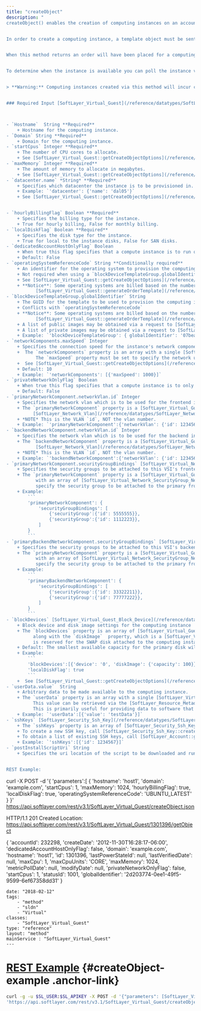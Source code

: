 ```yaml
---
title: "createObject"
description: "
createObject() enables the creation of computing instances on an account. This method is a simplified alternative to interacting with the ordering system directly. 


In order to create a computing instance, a template object must be sent in with a few required values. 


When this method returns an order will have been placed for a computing instance of the specified configuration. 


To determine when the instance is available you can poll the instance via [SoftLayer_Virtual_Guest::getObject](/reference/services/SoftLayer_Virtual_Guest/getObject), with an object mask requesting the `provisionDate` relational property. When `provisionDate` is not `null`, the instance will be ready. 


> **Warning:** Computing instances created via this method will incur charges on your account. For testing input parameters see [SoftLayer_Virtual_Guest::generateOrderTemplate](/reference/services/SoftLayer_Virtual_Guest/generateOrderTemplate). 


### Required Input [SoftLayer_Virtual_Guest](/reference/datatypes/SoftLayer_Virtual_Guest)



- `Hostname`  String **Required** 
    + Hostname for the computing instance. 
- `Domain` String **Required** 
    + Domain for the computing instance. 
- `startCpus` Integer **Required** 
    + The number of CPU cores to allocate. 
    + See [SoftLayer_Virtual_Guest::getCreateObjectOptions](/reference/services/SoftLayer_Virtual_Guest/getCreateObjectOptions) for available options. 
- `maxMemory` Integer **Required** 
    + The amount of memory to allocate in megabytes. 
    + See [SoftLayer_Virtual_Guest::getCreateObjectOptions](/reference/services/SoftLayer_Virtual_Guest/getCreateObjectOptions) for available options. 
- `datacenter.name` *String* **Required** 
    + Specifies which datacenter the instance is to be provisioned in. Needs to be a nested object. 
    + Example: `'datacenter': {'name': 'dal05'}` 
    + See [SoftLayer_Virtual_Guest::getCreateObjectOptions](/reference/services/SoftLayer_Virtual_Guest/getCreateObjectOptions) for available options. 


- `hourlyBillingFlag` Boolean **Required** 
    + Specifies the billing type for the instance. 
    + True for hourly billing, False for monthly billing. 
- `localDiskFlag` Boolean **Required** 
    + Specifies the disk type for the instance. 
    + True for local to the instance disks, False for SAN disks. 
- `dedicatedAccountHostOnlyFlag` Boolean 
    + When true this flag specifies that a compute instance is to run on hosts that only have guests from the same account. 
    + Default: False 
- `operatingSystemReferenceCode` String **Conditionally required** 
    + An identifier for the operating system to provision the computing instance with. 
    + Not required when using a `blockDeviceTemplateGroup.globalIdentifier`, as the template will have its own operating system. 
    + See [SoftLayer_Virtual_Guest::getCreateObjectOptions](/reference/services/SoftLayer_Virtual_Guest/getCreateObjectOptions) for available options. 
    + **Notice**: Some operating systems are billed based on the number of CPUs the guest has. The price which is used can be determined by calling 
           [SoftLayer_Virtual_Guest::generateOrderTemplate](/reference/services/SoftLayer_Virtual_Guest/generateOrderTemplate) with your desired device specifications. 
- `blockDeviceTemplateGroup.globalIdentifier` String 
    + The GUID for the template to be used to provision the computing instance. 
    + Conflicts with `operatingSystemReferenceCode` 
    + **Notice**: Some operating systems are billed based on the number of CPUs the guest has. The price which is used can be determined by calling 
           [SoftLayer_Virtual_Guest::generateOrderTemplate](/reference/services/SoftLayer_Virtual_Guest/generateOrderTemplate) with your desired device specifications. 
    + A list of public images may be obtained via a request to [SoftLayer_Virtual_Guest_Block_Device_Template_Group::getPublicImages](/reference/services/SoftLayer_Virtual_Guest_Block_Device_Template_Group/getPublicImages) 
    + A list of private images may be obtained via a request to [SoftLayer_Account::getPrivateBlockDeviceTemplateGroups](/reference/services/SoftLayer_Account/getPrivateBlockDeviceTemplateGroups) 
    + Example: `'blockDeviceTemplateGroup': { globalIdentifier': '07beadaa-1e11-476e-a188-3f7795feb9fb'` 
- `networkComponents.maxSpeed` Integer 
    + Specifies the connection speed for the instance's network components. 
    +  The `networkComponents` property is an array with a single [SoftLayer_Virtual_Guest_Network_Component](/reference/datatypes/SoftLayer_Virtual_Guest_Network_Component) structure. 
           The `maxSpeed` property must be set to specify the network uplink speed, in megabits per second, of the computing instance. 
    +  See [SoftLayer_Virtual_Guest::getCreateObjectOptions](/reference/services/SoftLayer_Virtual_Guest/getCreateObjectOptions) for available options. 
    + Default: 10 
    + Example: `'networkComponents': [{'maxSpeed': 1000}]` 
- `privateNetworkOnlyFlag` Boolean 
    + When true this flag specifies that a compute instance is to only have access to the private network. 
    + Default: False 
- `primaryNetworkComponent.networkVlan.id` Integer 
    + Specifies the network vlan which is to be used for the frontend interface of the computing instance. 
    + The `primaryNetworkComponent` property is a [SoftLayer_Virtual_Guest_Network_Component](/reference/datatypes/SoftLayer_Virtual_Guest_Network_Component) structure with the `networkVlan` property populated with a i 
          [SoftLayer_Network_Vlan](/reference/datatypes/SoftLayer_Network_Vlan) structure. The `id` property must be set to specify the frontend network vlan of the computing instance. 
    + *NOTE* This is the VLAN `id`, NOT the vlan number. 
    + Example: `'primaryNetworkComponent':{'networkVlan': {'id': 1234567}}` 
- `backendNetworkComponent.networkVlan.id` Integer 
    + Specifies the network vlan which is to be used for the backend interface of the computing instance. 
    + The `backendNetworkComponent` property is a [SoftLayer_Virtual_Guest_Network_Component](/reference/datatypes/SoftLayer_Virtual_Guest_Network_Component) structure with the `networkVlan` property populated with a 
           [SoftLayer_Network_Vlan](/reference/datatypes/SoftLayer_Network_Vlan) structure. The `id` property must be set to specify the backend network vlan of the computing instance. 
    + *NOTE* This is the VLAN `id`, NOT the vlan number. 
    + Example: `'backendNetworkComponent':{'networkVlan': {'id': 1234567}}` 
- `primaryNetworkComponent.securityGroupBindings` [SoftLayer_Virtual_Network_SecurityGroup_NetworkComponentBinding](/reference/datatypes/SoftLayer_Virtual_Network_SecurityGroup_NetworkComponentBinding)[] 
    + Specifies the security groups to be attached to this VSI's frontend network adapter 
    + The `primaryNetworkComponent` property is a [SoftLayer_Virtual_Guest_Network_Component](/reference/datatypes/SoftLayer_Virtual_Guest_Network_Component) structure with the `securityGroupBindings` property populated 
           with an array of [SoftLayer_Virtual_Network_SecurityGroup_NetworkComponentBinding](/reference/datatypes/SoftLayer_Virtual_Network_SecurityGroup_NetworkComponentBinding) structures. The `securityGroup` property in each must be set to 
           specify the security group to be attached to the primary frontend network component. 
    + Example: 
        ``` 
        'primaryNetworkComponent': { 
            'securityGroupBindings': [ 
                {'securityGroup':{'id': 5555555}}, 
                {'securityGroup':{'id': 1112223}}, 
            ] 
        } 
        ``` 
- `primaryBackendNetworkComponent.securityGroupBindings` [SoftLayer_Virtual_Network_SecurityGroup_NetworkComponentBinding](/reference/datatypes/SoftLayer_Virtual_Network_SecurityGroup_NetworkComponentBinding)[] 
    + Specifies the security groups to be attached to this VSI's backend network adapter 
    + The `primaryNetworkComponent` property is a [SoftLayer_Virtual_Guest_Network_Component](/reference/datatypes/SoftLayer_Virtual_Guest_Network_Component) structure with the `securityGroupBindings` property populated 
           with an array of [SoftLayer_Virtual_Network_SecurityGroup_NetworkComponentBinding](/reference/datatypes/SoftLayer_Virtual_Network_SecurityGroup_NetworkComponentBinding) structures. The `securityGroup` property in each must be set to 
           specify the security group to be attached to the primary frontend network component. 
    + Example: 
        ``` 
        'primaryBackendNetworkComponent': { 
            'securityGroupBindings': [ 
                {'securityGroup':{'id': 33322211}}, 
                {'securityGroup':{'id': 77777222}}, 
            ] 
        } 
        ``` 
- `blockDevices` [SoftLayer_Virtual_Guest_Block_Device](/reference/datatypes/SoftLayer_Virtual_Guest_Block_Device)[] 
    + Block device and disk image settings for the computing instance 
    + The `blockDevices` property is an array of [SoftLayer_Virtual_Guest_Block_Device](/reference/datatypes/SoftLayer_Virtual_Guest_Block_Device) structures. Each block device must specify the `device` property 
          along with the `diskImage`  property, which is a [SoftLayer_Virtual_Disk_Image](/reference/datatypes/SoftLayer_Virtual_Disk_Image) structure with the `capacity` property set. The `device` number `'1'` 
          is reserved for the SWAP disk attached to the computing instance. 
    + Default: The smallest available capacity for the primary disk will be used. If an image template is specified the disk capacity will be be provided by the template. 
    + Example: 
        ``` 
        'blockDevices':[{'device': '0', 'diskImage': {'capacity': 100}}], 
        'localDiskFlag': true 
        ``` 
    +  See [SoftLayer_Virtual_Guest::getCreateObjectOptions](/reference/services/SoftLayer_Virtual_Guest/getCreateObjectOptions) for available options. 
- `userData.value`  String 
    + Arbitrary data to be made available to the computing instance. 
    + The `userData` property is an array with a single [SoftLayer_Virtual_Guest_Attribute](/reference/datatypes/SoftLayer_Virtual_Guest_Attribute) structure with the `value` property set to an arbitrary value. 
          This value can be retrieved via the [SoftLayer_Resource_Metadata::getUserMetadata](/reference/services/SoftLayer_Resource_Metadata/getUserMetadata) method from a request originating from the computing instance. 
          This is primarily useful for providing data to software that may be on the instance and configured to execute upon first boot. 
    + Example: `'userData':[{'value': 'testData'}]` 
- `sshKeys` [SoftLayer_Security_Ssh_Key](/reference/datatypes/SoftLayer_Security_Ssh_Key)[] 
    + The `sshKeys` property is an array of [SoftLayer_Security_Ssh_Key](/reference/datatypes/SoftLayer_Security_Ssh_Key) structures with the `id` property set to the value of an existing SSH key. 
    + To create a new SSH key, call [SoftLayer_Security_Ssh_Key::createObject](/reference/services/SoftLayer_Security_Ssh_Key/createObject). 
    + To obtain a list of existing SSH keys, call [SoftLayer_Account::getSshKeys](/reference/services/SoftLayer_Account/getSshKeys) 
    + Example: `'sshKeys':[{'id': 1234567}]` 
- `postInstallScriptUri` String 
    + Specifies the uri location of the script to be downloaded and run after installation is complete. Only scripts from HTTPS servers are executed on startup. 


REST Example: 
``` 
curl -X POST -d '{ 
    'parameters':[ 
        { 
            'hostname': 'host1', 
            'domain': 'example.com', 
            'startCpus': 1, 
            'maxMemory': 1024, 
            'hourlyBillingFlag': true, 
            'localDiskFlag': true, 
            'operatingSystemReferenceCode': 'UBUNTU_LATEST' 
        } 
}' https://api.softlayer.com/rest/v3.1/SoftLayer_Virtual_Guest/createObject.json 


HTTP/1.1 201 Created 
Location: https://api.softlayer.com/rest/v3.1/SoftLayer_Virtual_Guest/1301396/getObject 


{ 
  'accountId': 232298, 
  'createDate': '2012-11-30T16:28:17-06:00', 
  'dedicatedAccountHostOnlyFlag': false, 
  'domain': 'example.com', 
  'hostname': 'host1', 
  'id': 1301396, 
  'lastPowerStateId': null, 
  'lastVerifiedDate': null, 
  'maxCpu': 1, 
  'maxCpuUnits': 'CORE', 
  'maxMemory': 1024, 
  'metricPollDate': null, 
  'modifyDate': null, 
  'privateNetworkOnlyFlag': false, 
  'startCpus': 1, 
  'statusId': 1001, 
  'globalIdentifier': '2d203774-0ee1-49f5-9599-6ef67358dd31' 
} 
``` "
date: "2018-02-12"
tags:
    - "method"
    - "sldn"
    - "Virtual"
classes:
    - "SoftLayer_Virtual_Guest"
type: "reference"
layout: "method"
mainService : "SoftLayer_Virtual_Guest"
---
```


# [REST Example](#createObject-example) <a href="/article/rest/"><i class="fas fa-question"></i></a> {#createObject-example .anchor-link} 
```bash
curl -g -u $SL_USER:$SL_APIKEY -X POST -d '{"parameters": [SoftLayer_Virtual_Guest]}' \
'https://api.softlayer.com/rest/v3.1/SoftLayer_Virtual_Guest/createObject'
```
